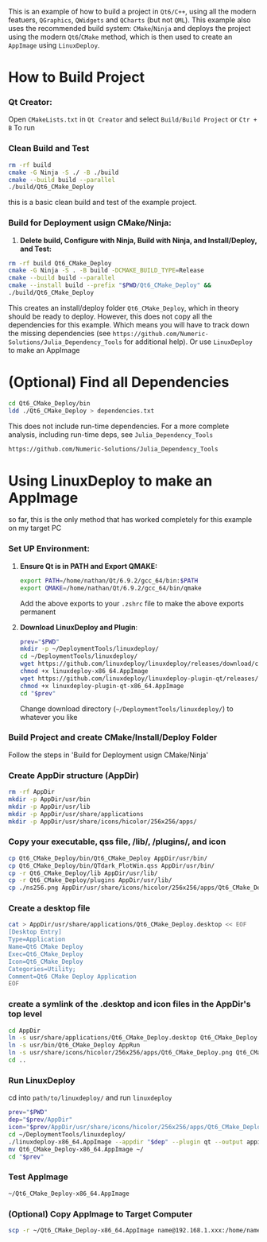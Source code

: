 This is an example of how to build a project in `Qt6/C++`, using all the 
modern featuers, `QGraphics`, `QWidgets` and `QCharts` (but not `QML`).  This 
example also uses the recommended build system:  `CMake`/`Ninja` and deploys the 
project using the modern `Qt6`/`CMake` method, which is then used to create an `AppImage` 
using `LinuxDeploy`.

# How to Build Project
### Qt Creator:
   Open `CMakeLists.txt` in `Qt Creator` and select `Build/Build Project` or `Ctr + B`
   To run 


### Clean Build and Test

```zsh
rm -rf build
cmake -G Ninja -S ./ -B ./build
cmake --build build --parallel
./build/Qt6_CMake_Deploy
```
this is a basic clean build and test of the example project.

### Build for Deployment usign CMake/Ninja:

1. **Delete build, Configure with Ninja, Build with Ninja, and Install/Deploy, and Test:**
```zsh
rm -rf build Qt6_CMake_Deploy
cmake -G Ninja -S . -B build -DCMAKE_BUILD_TYPE=Release
cmake --build build --parallel
cmake --install build --prefix "$PWD/Qt6_CMake_Deploy" &&
./build/Qt6_CMake_Deploy
```
This creates an install/deploy folder `Qt6_CMake_Deploy`, which in theory 
should be ready to deploy.  However, this does not copy all the dependencies for 
this example.  Which means you will have to track down the missing dependencies 
(see `https://github.com/Numeric-Solutions/Julia_Dependency_Tools` for additional help).
Or use `LinuxDeploy` to make an AppImage

# (Optional) Find all Dependencies
```zsh
cd Qt6_CMake_Deploy/bin
ldd ./Qt6_CMake_Deploy > dependencies.txt
```
This does not include run-time dependencies.
For a more complete analysis, including run-time deps, see `Julia_Dependency_Tools`
```zsh
https://github.com/Numeric-Solutions/Julia_Dependency_Tools
```

# Using LinuxDeploy to make an AppImage
so far, this is the only method that has worked completely for this example on my target PC


### Set UP Environment:

1. **Ensure Qt is in PATH and Export QMAKE:**
   ```zsh
   export PATH=/home/nathan/Qt/6.9.2/gcc_64/bin:$PATH
   export QMAKE=/home/nathan/Qt/6.9.2/gcc_64/bin/qmake
   ```
   Add the above exports to your `.zshrc` file to make the above exports permanent

2. **Download LinuxDeploy and Plugin**:
   ```zsh
   prev="$PWD"
   mkdir -p ~/DeploymentTools/linuxdeploy/
   cd ~/DeploymentTools/linuxdeploy/
   wget https://github.com/linuxdeploy/linuxdeploy/releases/download/continuous/linuxdeploy-x86_64.AppImage
   chmod +x linuxdeploy-x86_64.AppImage
   wget https://github.com/linuxdeploy/linuxdeploy-plugin-qt/releases/download/continuous/linuxdeploy-plugin-qt-x86_64.AppImage
   chmod +x linuxdeploy-plugin-qt-x86_64.AppImage
   cd "$prev"
   ```
   Change download directory (`~/DeploymentTools/linuxdeploy/`) to whatever you like

### Build Project and create CMake/Install/Deploy Folder

Follow the steps in 'Build for Deployment usign CMake/Ninja'
<!-- ```zsh
rm -rf build Qt6_CMake_Deploy
cmake -G Ninja -S . -B build -DCMAKE_BUILD_TYPE=Release
cmake --build build --parallel
cmake --install build --prefix "$PWD/Qt6_CMake_Deploy"
``` -->

### Create AppDir structure (AppDir)
```zsh
rm -rf AppDir
mkdir -p AppDir/usr/bin
mkdir -p AppDir/usr/lib
mkdir -p AppDir/usr/share/applications
mkdir -p AppDir/usr/share/icons/hicolor/256x256/apps/
```

### Copy your executable, qss file, /lib/, /plugins/, and icon
```zsh
cp Qt6_CMake_Deploy/bin/Qt6_CMake_Deploy AppDir/usr/bin/
cp Qt6_CMake_Deploy/bin/QTdark_PlotWin.qss AppDir/usr/bin/
cp -r Qt6_CMake_Deploy/lib AppDir/usr/lib/
cp -r Qt6_CMake_Deploy/plugins AppDir/usr/lib/
cp ./ns256.png AppDir/usr/share/icons/hicolor/256x256/apps/Qt6_CMake_Deploy.png
```

### Create a desktop file
```zsh
cat > AppDir/usr/share/applications/Qt6_CMake_Deploy.desktop << EOF
[Desktop Entry]
Type=Application
Name=Qt6 CMake Deploy
Exec=Qt6_CMake_Deploy
Icon=Qt6_CMake_Deploy
Categories=Utility;
Comment=Qt6 CMake Deploy Application
EOF
```

### create a symlink of the .desktop and icon files in the AppDir's top level
```zsh
cd AppDir
ln -s usr/share/applications/Qt6_CMake_Deploy.desktop Qt6_CMake_Deploy.desktop
ln -s usr/bin/Qt6_CMake_Deploy AppRun
ln -s usr/share/icons/hicolor/256x256/apps/Qt6_CMake_Deploy.png Qt6_CMake_Deploy.png
cd ..
```

### Run LinuxDeploy
cd into `path/to/linuxdeploy/` and run `linuxdeploy`
```zsh
prev="$PWD"
dep="$prev/AppDir"
icon="$prev/AppDir/usr/share/icons/hicolor/256x256/apps/Qt6_CMake_Deploy.png"
cd ~/DeploymentTools/linuxdeploy/
./linuxdeploy-x86_64.AppImage --appdir "$dep" --plugin qt --output appimage --icon-file "$icon"
mv Qt6_CMake_Deploy-x86_64.AppImage ~/
cd "$prev"
```

### Test AppImage
```zsh
~/Qt6_CMake_Deploy-x86_64.AppImage
```

### (Optional) Copy AppImage to Target Computer
```zsh
scp -r ~/Qt6_CMake_Deploy-x86_64.AppImage name@192.168.1.xxx:/home/name/
```
